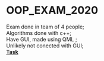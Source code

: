 # OOP_EXAM_2020
Exam done in team of 4 people;<br>
Algorithms done with c++;<br>
Have GUI, made using QML ;<br>
Unlikely not conected with GUI;<br>
<b><a href="">Task</a></b>

